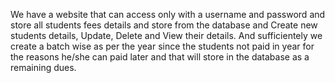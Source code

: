 We have a website that can access only with a username and password and store all students fees details and store from the database and Create new students details, Update, Delete and View their details.
And sufficientely we create a batch wise as per the year since the students not paid in year for the reasons he/she can paid later and that will store in the database as a remaining dues.
